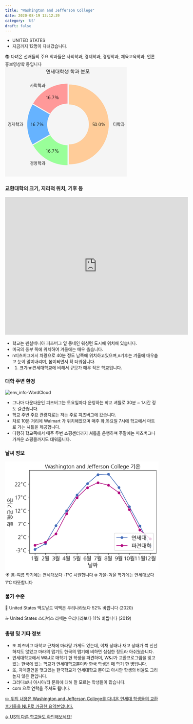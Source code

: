 ```yaml
---
title: "Washington and Jefferson College"
date: 2020-08-19 13:12:39
category: 'US'
draft: false
---
```



* UNITED STATES
* 지금까지 12명이 다녀갔습니다. 

📚 다녀온 선배들의 주요 학과들은 사회학과, 경제학과, 경영학과, 체육교육학과, 언론홍보영상학 등입니다
![department-info](../plots/US000260.png)
### 교환대학의 크기, 지리적 위치, 기후 등
<iframe
width="600"
height="450"
frameborder="0" style="border:0"
src="https://www.google.com/maps/embed/v1/place?key=AIzaSyC9e1AME-pVmWC4hBpFdu5S4dKzyepa3HQ&q=Washington+and+Jefferson+College&center=40.1706389,-80.2402969&zoom=14" allowfullscreen>
</iframe>

* 학교는 펜실베니아 피츠버그 옆 동네인 워싱턴 도시에 위치해 있습니다.
* 미국의 동부 쪽에 위치하여 겨울에는 매우 춥습니다.
* n피츠버그에서 차량으로 40분 정도 남쪽에 위치하고있으며,n기후는 겨울에 매우춥고 눈이 많이내리며, 봄이되면서 확 더워집니다.
* 1. 크기nn연세대학교에 비해서 규모가 매우 작은 학교입니다.


### 대학 주변 환경

![env_info-WordCloud](../univ_wordclouds_okt/env_info/US000260_env_info_okt.png)

* 그나마 다운타운인 피츠버그는 토요일마다 운영하는 학교 셔틀로 30분 ~ 1시간 정도 걸렸습니다.
* 학교 주변 주요 관광지로는 저는 주로 피츠버그에 갔습니다.
* 차로 10분 거리에 Walmart 가 위치해있으며 매주 화,목요일 7시에 학교에서 마트로 가는 셔틀을 제공합니다.
* 다행히 학교쪽에서 매주 두번 쇼핑센터까지 셔틀을 운행하며 주말에는 피츠버그나 가까운 쇼핑몰까지도 태워줍니다.


### 날씨 정보 
 ![temparature_US000260](../plots/weather/US000260.png)
☀️ 봄-여름 학기에는 연세대보다 -1°C 시원합니다
❄️ 가을-겨울 학기에는 연세대보다 1°C 따뜻합니다
### 물가 수준 
🍔 United States 맥도날드 빅맥은 우리나라보다 52% 비쌉니다 (2020)

☕️ United States 스타벅스 라떼는 우리나라보다 11% 비쌉니다 (2019)

### 총평 및 기타 정보
* 또 피츠버그 대학교 근처에 마라탕 가게도 있는데, 야채 상태나 재고 상태가 썩 신선하지도 않았고 마라의 맵기도 한국의 맵기에 비하면 심심한 정도라 아쉬웠습니다.
* 연세대학교에서 W&J로 매학기 한 학생을 파견하며, W&J가 교환프로그램을 맺고 있는 한국에 있는 학교가 연세대학교뿐이라 한국 학생은 매 학기 한 명입니다.
* 또, 자매결연을 맺고있는 한국학교가 연세대학교 뿐이고 아시안 학생의 비율도 그리 높지 않은 편입니다.
* 그러다보니 아시아/타 문화에 대해 잘 모르는 학생들이 많습니다.
* com 으로 연락을 주셔도 됩니다.


[✏️ 위의 내용은 Washington and Jefferson College를 다녀온 연세대 학생들의 교환 후기들을 NLP로 가공한 요약본입니다.](http://oia.yonsei.ac.kr/partner/expReport.asp?ucode=US000260&bgbn=A)

[✈️ US의 다른 학교들도 확인해보세요!](https://yonsei-exchange.netlify.app/?category=US)
